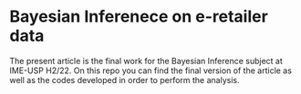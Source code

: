 # Bayesian Inferenece on e-retailer data
The present article is the final work for the Bayesian Inference subject at IME-USP H2/22. On this repo you can find the final version of the article as well as the codes developed in order to perform the analysis.